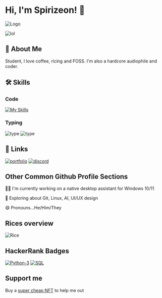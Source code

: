 
# Hi, I'm Spirizeon! 👋



![Logo](https://media.discordapp.net/attachments/1052253206668902490/1067467444731531324/Untitled_design_1.gif)

![lol](https://s9.gifyu.com/images/Untitled-designd67db7d9600985db.gif)
## 🚀 About Me
Student, I love coffee, ricing and FOSS. I'm also a hardcore audiophile and coder.


## 🛠 Skills

### Code
[![My Skills](https://skillicons.dev/icons?i=python,mysql,html,css,bash,latex,markdown)](https://skillicons.dev)

### Typing
![type](https://i.imgur.com/fHITsWW.png)
![type](https://i.imgur.com/UYl34ma.png)

## 🔗 Links
[![portfolio](https://img.shields.io/badge/my_portfolio-000?style=for-the-badge&logo=ko-fi&logoColor=white)]()
[![discord](https://img.shields.io/badge/discord-0A66C2?style=for-the-badge&logo=discord&logoColor=white)](https://discord.gg/6CnRu5mMJH)


## Other Common Github Profile Sections
👩‍💻 I'm currently working on a native desktop assistant for Windows 10/11

🧠 Exploring about Git, Linux, AI, UI/UX design

😄 Pronouns...He/Him/They



## Rices overview
![Rice](https://i.imgur.com/XF2WWaH.jpg)
## HackerRank Badges
[![Python-3](https://img.shields.io/badge/Python3-Three-green.svg)](https://choosealicense.com/licenses/mit/)
[![SQL](https://img.shields.io/badge/SQL-One-yellow.svg)](https://opensource.org/licenses/)


## Support me
Buy a <a href="https://opensea.io/zetacode">super cheap NFT</a> to help me out
